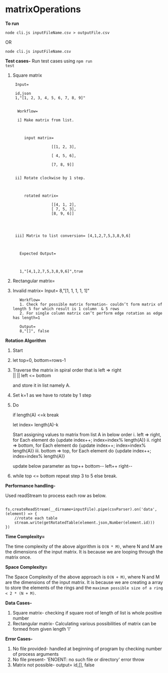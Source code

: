# matrixOperations

**To run**

<code>node cli.js inputFileName.csv > outputFile.csv</code>

OR

<code>node cli.js inputFileName.csv</code>

**Test cases-**
Run test cases using
<code>npm run test</code>

1. Square matrix 

		Input=
		
		id,json
		1,"[1, 2, 3, 4, 5, 6, 7, 8, 9]"
		

		 Workflow=

		 i] Make matrix from list.

		  

			input matrix=	

						[[1, 2, 3],

						[ 4, 5, 6], 

						[7, 8, 9]]

		
		ii] Rotate clockwise by 1 step.

		

			rotated matrix=	

						[[4, 1, 2],
						[ 7, 5, 3], 
						[8, 9, 6]]
		



		iii] Matrix to list conversion= [4,1,2,7,5,3,8,9,6]



		  Expected Output=

		

		  1,"[4,1,2,7,5,3,8,9,6]",true

		
 

2. Rectangular matrix=

3. Invalid matrix=
		  Input=
		  8,"[1, 1, 1, 1, 1]"

		  Workflow=
		  1. Check for possible matrix formation- couldn’t form matrix of length 5 for which result is 1 column  & 5 rows
		  2. For single column matrix can’t perform edge rotation as edge has length=1

		  Output=
		  8,"[]", false


**Rotation Algorithm**
1. Start

2. let top=0, bottom=rows-1

3. Traverse the matrix in spiral order that is
   left 	=>		right         
   ||				 ||
   left 	<=		bottom

   and store it in list namely A.

4. Set k=1 as we have to rotate by 1 step

5. Do

   if length(A) <=k break

   let index= length(A)-k   
   
   Start assigning values to matrix from list A in below order
   i. left => right, for Each element do {update index++; index=index% length(A)}
   ii. right => bottom, for Each element do {update index++; index=index% length(A)}
   iii. bottom => top, for Each element do {update index++; index=index% length(A)}

   update below parameter as 
   top++
   bottom--
   left++
   right--

6. while top <= bottom repeat step 3 to 5 else break.
    


**Performance handling-**

Used readStream to process each row as below.

<code>
fs.createReadStream(__dirname+inputFile).pipe(csvParser).on('data', (element) => {
	//rotate each table
	stream.write(getRotatedTable(element.json,Number(element.id)))
})
</code>




**Time Complexity=**

The time complexity of the above algorithm is <code>O(N * M)</code>, where N and M are the dimensions of the input matrix. It is because we are looping through the matrix once.

**Space Complexity=**

The Space Complexity of the above approach is <code>O(N + M)</code>, where N and M are the dimensions of the input matrix. It is because we are creating a array to store the elements of the rings and the <code>maximum possible size of a ring < 2 * (N + M)</code>.

	
**Data Cases-**

1. Square matrix- checking if square root of length of list is whole positive number
2. Rectangular matrix- Calculating various possibilities of matrix can be formed from given length 'l' 
   
**Error Cases-**

1. No file provided- handled at beginning of program by checking number of process arguments
2. No file present- 'ENOENT: no such file or directory' error throw
3. Matrix not possible- output= id,[], false
